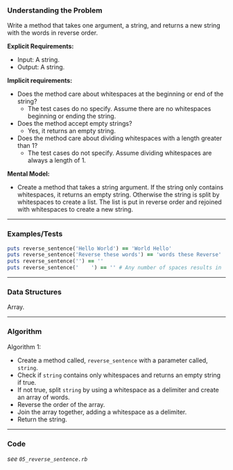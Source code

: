 ### Understanding the Problem
Write a method that takes one argument, a string, and returns a new string with the words in reverse order.

**Explicit Requirements:**

- Input: A string.
- Output: A string.

**Implicit requirements:**

- Does the method care about whitespaces at the beginning or end of the string?
    - The test cases do no specify.  Assume there are no whitespaces beginning or ending the string.
- Does the method accept empty strings?
    - Yes, it returns an empty string.
- Does the method care about dividing whitespaces with a length greater than 1?
    - The test cases do not specify.  Assume dividing whitespaces are always a length of 1.

**Mental Model:**

- Create a method that takes a string argument.  If the string only contains whitespaces, it returns an empty string.  Otherwise the string is split by whitespaces to create a list.  The list is put in reverse order and rejoined with whitespaces to create a new string.

---
### Examples/Tests
```ruby
puts reverse_sentence('Hello World') == 'World Hello'
puts reverse_sentence('Reverse these words') == 'words these Reverse'
puts reverse_sentence('') == ''
puts reverse_sentence('    ') == '' # Any number of spaces results in ''
```
---
### Data Structures
Array.

---
### Algorithm
Algorithm 1:
- Create a method called, `reverse_sentence` with a parameter called, `string`.
- Check if `string` contains only whitespaces and returns an empty string if true.
- If not true, split `string` by using a whitespace as a delimiter and create an array of words.
- Reverse the order of the array.
- Join the array together, adding a whitespace as a delimiter.
- Return the string.

---
### Code
*see `05_reverse_sentence.rb`*
